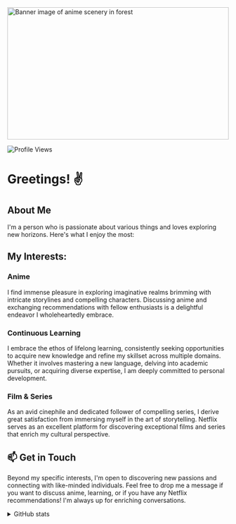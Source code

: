 <img alt="Banner image of anime scenery in forest" height="300px" width="100%" src="https://i.pinimg.com/originals/7a/7d/cf/7a7dcfa6474ec4cbfa81113eebe3c0dc.jpg" />

![Profile Views](https://komarev.com/ghpvc/?username=shyzuuu)

# Greetings! ✌️

## About Me
I'm a person who is passionate about various things and loves exploring new horizons. Here's what I enjoy the most:

## My Interests:

### Anime
I find immense pleasure in exploring imaginative realms brimming with intricate storylines and compelling characters. Discussing anime and exchanging recommendations with fellow enthusiasts is a delightful endeavor I wholeheartedly embrace.

### Continuous Learning
I embrace the ethos of lifelong learning, consistently seeking opportunities to acquire new knowledge and refine my skillset across multiple domains. Whether it involves mastering a new language, delving into academic pursuits, or acquiring diverse expertise, I am deeply committed to personal development.

### Film & Series
As an avid cinephile and dedicated follower of compelling series, I derive great satisfaction from immersing myself in the art of storytelling. Netflix serves as an excellent platform for discovering exceptional films and series that enrich my cultural perspective.

## 📫 Get in Touch
Beyond my specific interests, I'm open to discovering new passions and connecting with like-minded individuals. Feel free to drop me a message if you want to discuss anime, learning, or if you have any Netflix recommendations! I'm always up for enriching conversations.

<details>
  <summary>GitHub stats</summary>
  <br/>
  
  [![Shyzuu GitHub stats](https://github-readme-stats.vercel.app/api?username=shyzuuu&bg_color=30,e96443,904e95&title_color=fff&text_color=fff)](https://github.com/anuraghazra/github-readme-stats)

  [![Shyzuu languages](https://github-readme-stats.vercel.app/api/top-langs/?username=shyzuuu&langs_count=10&layout=compact)](https://github.com/anuraghazra/github-readme-stats)
</details>
